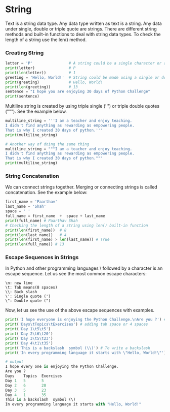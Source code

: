 # String

Text is a string data type. Any data type written as text is a string. Any data under single, double or triple quote are strings. There are different string methods and built-in functions to deal with string data types. To check the length of a string use the len() method.

### Creating String
```python
letter = 'P'                # A string could be a single character or a bunch of texts
print(letter)               # P
print(len(letter))          # 1
greeting = 'Hello, World!'  # String could be made using a single or double quote,"Hello, World!"
print(greeting)             # Hello, World!
print(len(greeting))        # 13
sentence = "I hope you are enjoying 30 days of Python Challenge"
print(sentence)
```

Multiline string is created by using triple single (''') or triple double quotes ("""). See the example below.
```python
multiline_string = '''I am a teacher and enjoy teaching.
I didn't find anything as rewarding as empowering people.
That is why I created 30 days of python.'''
print(multiline_string)

# Another way of doing the same thing
multiline_string = """I am a teacher and enjoy teaching.
I didn't find anything as rewarding as empowering people.
That is why I created 30 days of python."""
print(multiline_string)
```

### String Concatenation
We can connect strings together. Merging or connecting strings is called concatenation. See the example below:
```python
first_name = 'Paarthav'
last_name = 'Shah'
space = ' '
full_name = first_name  +  space + last_name
print(full_name) # Paarthav Shah
# Checking the length of a string using len() built-in function
print(len(first_name))  # 8
print(len(last_name))   # 4
print(len(first_name) > len(last_name)) # True
print(len(full_name)) # 13
```

### Escape Sequences in Strings
In Python and other programming languages \ followed by a character is an escape sequence. Let us see the most common escape characters:

```
\n: new line
\t: Tab means(8 spaces)
\\: Back slash
\': Single quote (')
\": Double quote (")

```
Now, let us see the use of the above escape sequences with examples. 

```python
print('I hope everyone is enjoying the Python Challenge.\nAre you ?') # line break
print('Days\tTopics\tExercises') # adding tab space or 4 spaces 
print('Day 1\t5\t5')
print('Day 2\t6\t20')
print('Day 3\t5\t23')
print('Day 4\t1\t35')
print('This is a backslash  symbol (\\)') # To write a backslash
print('In every programming language it starts with \"Hello, World!\"') # to write a double quote inside a single quote

# output
I hope every one is enjoying the Python Challenge.
Are you ?
Days	Topics	Exercises
Day 1	5	    5
Day 2	6	    20
Day 3	5	    23
Day 4	1	    35
This is a backslash  symbol (\)
In every programming language it starts with "Hello, World!"
```